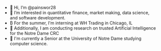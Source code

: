 - 👋 Hi, I’m @painswor28
- 👀 I’m interested in quantitative finance, market making, data science, and software development.
- ₿ For the summer, I'm interning at WH Trading in Chicago, IL
- 🔬 Additionally, I am conducting research on trusted Artificial Intelligence for the Notre Dame CRC
- 🌱 I'm currently a Senior at the University of Notre Dame studying computer science.

<!---
painswor28/painswor28 is a ✨ special ✨ repository because its `README.md` (this file) appears on your GitHub profile.
You can click the Preview link to take a look at your changes.
--->
